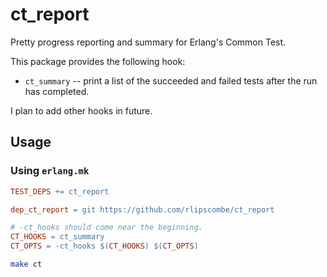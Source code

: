 # ct_report

Pretty progress reporting and summary for Erlang's Common Test.

This package provides the following hook:

- `ct_summary` -- print a list of the succeeded and failed tests after the run has completed.

I plan to add other hooks in future.

## Usage

### Using `erlang.mk`

```makefile
TEST_DEPS += ct_report

dep_ct_report = git https://github.com/rlipscombe/ct_report

# -ct_hooks should come near the beginning.
CT_HOOKS = ct_summary
CT_OPTS = -ct_hooks $(CT_HOOKS) $(CT_OPTS)
```

```sh
make ct
```
